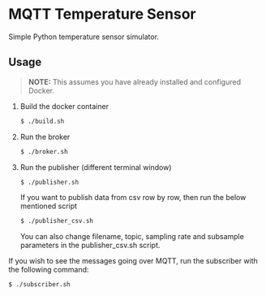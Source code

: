 # MQTT Temperature Sensor
Simple Python temperature sensor simulator.

## Usage
> **NOTE:** This assumes you have already installed and configured Docker.

1. Build the docker container
    ```sh
    $ ./build.sh
    ```
2. Run the broker
    ```sh
    $ ./broker.sh
    ```
3. Run the publisher (different terminal window)
    ```sh
    $ ./publisher.sh
    ```
   If you want to publish data from csv row by row, then run the below mentioned script
    ```sh
    $ ./publisher_csv.sh
    ```
   You can also change filename, topic, sampling rate and subsample parameters in the publisher_csv.sh script.

If you wish to see the messages going over MQTT, run the subscriber with the
following command:

```sh
$ ./subscriber.sh
```
